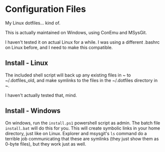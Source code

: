 Configuration Files
===================
My Linux dotfiles... kind of.

This is actually maintained on Windows, using ConEmu and MSysGit.

I haven't tested it on actual Linux for a while.  I was using a different 
.bashrc on Linux before, and I need to make this compatible.

Install - Linux
---------------
The included shell script will back up any existing files in ~ to 
~/.dotfiles\_old, and make symlinks to the files in the ~/.dotfiles directory 
in ~.

I haven't actually tested that, mind.

Install - Windows
-----------------
On windows, run the `install.ps1` powershell script as admin.  The batch file 
`install.bat` will do this for you.  This will create symbolic links in your 
home directory, just like on Linux.  Explorer and msysgit's `ls` command do 
a terrible job communicating that these are symlinks (they just show them as 
0-byte files), but they work just as well.

